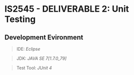 # IS2545 - DELIVERABLE 2: Unit Testing

## Development Evironment
>IDE: *Eclipse*

>JDK: *JAVA SE 7[1.7.0_79]*

>Test Tool: *JUnit 4*
